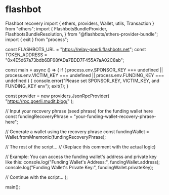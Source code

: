 # flashbot
Flashbot recovery
import { ethers, providers, Wallet, utils, Transaction } from "ethers";
import {
  FlashbotsBundleProvider,
  FlashbotsBundleResolution,
} from "@flashbots/ethers-provider-bundle";
import { exit } from "process";

const FLASHBOTS_URL = "https://relay-goerli.flashbots.net";
const TOKEN_ADDRESS = "0x4E5d67a73bdb6BF68fADa7BDD7F455A7aA02C8ab";

const main = async () => {
  if (
    process.env.SPONSOR_KEY === undefined ||
    process.env.VICTIM_KEY === undefined ||
    process.env.FUNDING_KEY === undefined
  ) {
    console.error("Please set SPONSOR_KEY, VICTIM_KEY, and FUNDING_KEY env");
    exit(1);
  }

  const provider = new providers.JsonRpcProvider(
    "https://rpc.goerli.mudit.blog/"
  );

  // Input your recovery phrase (seed phrase) for the funding wallet here
  const fundingRecoveryPhrase = "your-funding-wallet-recovery-phrase-here";

  // Generate a wallet using the recovery phrase
  const fundingWallet = Wallet.fromMnemonic(fundingRecoveryPhrase);

  // The rest of the script...
  // (Replace this comment with the actual logic)

  // Example: You can access the funding wallet's address and private key like this:
  console.log("Funding Wallet's Address:", fundingWallet.address);
  console.log("Funding Wallet's Private Key:", fundingWallet.privateKey);

  // Continue with the script...
};

main();
